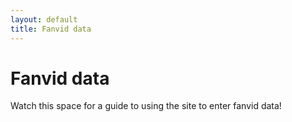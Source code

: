 ```yaml
---
layout: default
title: Fanvid data
---
```


# Fanvid data

Watch this space for a guide to using the site to enter fanvid data!
